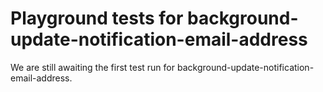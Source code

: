 # Playground tests for background-update-notification-email-address
We are still awaiting the first test run for background-update-notification-email-address.
